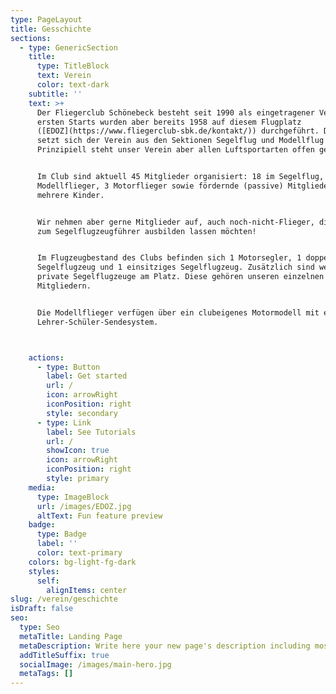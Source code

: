 ```yaml
---
type: PageLayout
title: Gesschichte
sections:
  - type: GenericSection
    title:
      type: TitleBlock
      text: Verein
      color: text-dark
    subtitle: ''
    text: >+
      Der Fliegerclub Schönebeck besteht seit 1990 als eingetragener Verein. Die
      ersten Starts wurden aber bereits 1958 auf diesem Flugplatz
      ([EDOZ](https://www.fliegerclub-sbk.de/kontakt/)) durchgeführt. Derzeit
      setzt sich der Verein aus den Sektionen Segelflug und Modellflug zusammen.
      Prinzipiell steht unser Verein aber allen Luftsportarten offen gegenüber.


      Im Club sind aktuell 45 Mitglieder organisiert: 18 im Segelflug, 24
      Modellflieger, 3 Motorflieger sowie fördernde (passive) Mitglieder und
      mehrere Kinder.


      Wir nehmen aber gerne Mitglieder auf, auch noch-nicht-Flieger, die sich
      zum Segelflugzeugführer ausbilden lassen möchten!


      Im Flugzeugbestand des Clubs befinden sich 1 Motorsegler, 1 doppelsitziges
      Segelflugzeug und 1 einsitziges Segelflugzeug. Zusätzlich sind weitere 2
      private Segelflugzeuge am Platz. Diese gehören unseren einzelnen
      Mitgliedern.


      Die Modellflieger verfügen über ein clubeigenes Motormodell mit einem
      Lehrer-Schüler-Sendesystem.



    actions:
      - type: Button
        label: Get started
        url: /
        icon: arrowRight
        iconPosition: right
        style: secondary
      - type: Link
        label: See Tutorials
        url: /
        showIcon: true
        icon: arrowRight
        iconPosition: right
        style: primary
    media:
      type: ImageBlock
      url: /images/EDOZ.jpg
      altText: Fun feature preview
    badge:
      type: Badge
      label: ''
      color: text-primary
    colors: bg-light-fg-dark
    styles:
      self:
        alignItems: center
slug: /verein/geschichte
isDraft: false
seo:
  type: Seo
  metaTitle: Landing Page
  metaDescription: Write here your new page's description including most relevant keywords.
  addTitleSuffix: true
  socialImage: /images/main-hero.jpg
  metaTags: []
---
```

